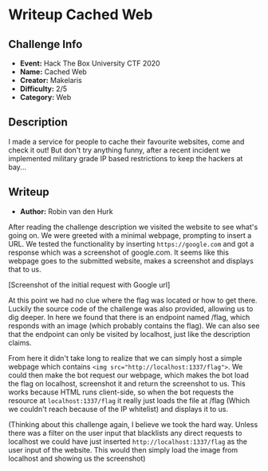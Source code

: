 # Writeup Cached Web
## Challenge Info
* **Event:**		Hack The Box University CTF 2020
* **Name:**			Cached Web
* **Creator:**		Makelaris
* **Difficulty:**	2/5
* **Category:**		Web

## Description
I made a service for people to cache their favourite websites, come and check it out! But don't try anything funny, after a recent incident we implemented military grade IP based restrictions to keep the hackers at bay...

## Writeup
* **Author:**		Robin van den Hurk

After reading the challenge description we visited the website to see what's going on. We were greeted with a minimal webpage, prompting to insert a URL. We tested the functionality by inserting `https://google.com` and got a response which was a screenshot of google.com. It seems like this webpage goes to the submitted website, makes a screenshot and displays that to us.

[Screenshot of the initial request with Google url]

At this point we had no clue where the flag was located or how to get there. Luckily the source code of the challenge was also provided, allowing us to dig deeper. In here we found that there is an endpoint named /flag, which responds with an image (which probably contains the flag). We can also see that the endpoint can only be visited by localhost, just like the description claims.

From here it didn't take long to realize that we can simply host a simple webpage which contains `<img src="http://localhost:1337/flag">`. We could then make the bot request our webpage, which makes the bot load the flag on localhost, screenshot it and return the screenshot to us. This works because HTML runs client-side, so when the bot requests the resource at `localhost:1337/flag` it really just loads the file at /flag (Which we couldn't reach because of the IP whitelist) and displays it to us.

(Thinking about this challenge again, I believe we took the hard way. Unless there was a filter on the user input that blacklists any direct requests to localhost we could have just inserted `http://localhost:1337/flag` as the user input of the website. This would then simply load the image from localhost and showing us the screenshot)